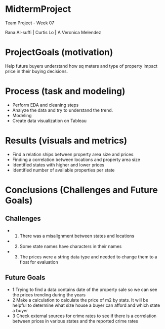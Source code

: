 # MidtermProject
Team Project - Week 07

Rana Al-suffi | Curtis Lo | A Veronica Melendez

# ProjectGoals (motivation)
Help future buyers understand how sq meters and type of property impact price in their buying decisions.

# Process (task and modeling)
- Perform EDA and cleaning steps
- Analyze the data and try to understand the trend.
- Modeling
- Create data visualization on Tableau

# Results (visuals and metrics)
- Find a relation ships between property area size and prices
- Finding a correlation between locations and property area size
- Identified states with higher and lower prices
- Identified number of available properties per state

# Conclusions (Challenges  and Future Goals)
## Challenges 
- 1. There was a misalignment between states and locations
- 2. Some state names have characters in their names
- 3. The prices were a string data type and needed to change them to a float for evaluation

## Future Goals
- 1 Trying to find a data contains date of the property sale so we can see the prices trending during the years
- 2 Make a calculation to calculate the price of m2 by stats. It will be helpful to determine what size house a buyer can afford and which state a buyer
- 3 Check external sources for crime rates to see if there is a correlation between prices in various states and the reported crime rates
